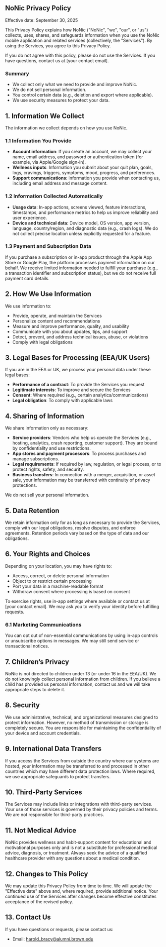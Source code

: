 ## NoNic Privacy Policy

Effective date: September 30, 2025

This Privacy Policy explains how NoNic ("NoNic", "we", "our", or "us") collects, uses, shares, and safeguards information when you use the NoNic mobile application and related services (collectively, the "Services"). By using the Services, you agree to this Privacy Policy.

If you do not agree with this policy, please do not use the Services. If you have questions, contact us at [your contact email].

### Summary
- We collect only what we need to provide and improve NoNic.
- We do not sell personal information.
- You control certain data (e.g., deletion and export where applicable).
- We use security measures to protect your data.

## 1. Information We Collect

The information we collect depends on how you use NoNic.

### 1.1 Information You Provide
- **Account information**: If you create an account, we may collect your name, email address, and password or authentication token (for example, via Apple/Google sign-in).
- **Wellness inputs**: Information you submit about your quit plan, goals, logs, cravings, triggers, symptoms, mood, progress, and preferences.
- **Support communications**: Information you provide when contacting us, including email address and message content.

### 1.2 Information Collected Automatically
- **Usage data**: In-app actions, screens viewed, feature interactions, timestamps, and performance metrics to help us improve reliability and user experience.
- **Device and technical data**: Device model, OS version, app version, language, country/region, and diagnostic data (e.g., crash logs). We do not collect precise location unless explicitly requested for a feature.

### 1.3 Payment and Subscription Data
If you purchase a subscription or in-app product through the Apple App Store or Google Play, the platform processes payment information on our behalf. We receive limited information needed to fulfill your purchase (e.g., a transaction identifier and subscription status), but we do not receive full payment card details.

## 2. How We Use Information
We use information to:
- Provide, operate, and maintain the Services
- Personalize content and recommendations
- Measure and improve performance, quality, and usability
- Communicate with you about updates, tips, and support
- Detect, prevent, and address technical issues, abuse, or violations
- Comply with legal obligations

## 3. Legal Bases for Processing (EEA/UK Users)
If you are in the EEA or UK, we process your personal data under these legal bases:
- **Performance of a contract**: To provide the Services you request
- **Legitimate interests**: To improve and secure the Services
- **Consent**: Where required (e.g., certain analytics/communications)
- **Legal obligation**: To comply with applicable laws

## 4. Sharing of Information
We share information only as necessary:
- **Service providers**: Vendors who help us operate the Services (e.g., hosting, analytics, crash reporting, customer support). They are bound by confidentiality and use restrictions.
- **App stores and payment processors**: To process purchases and manage subscriptions.
- **Legal requirements**: If required by law, regulation, or legal process, or to protect rights, safety, and security.
- **Business transfers**: In connection with a merger, acquisition, or asset sale, your information may be transferred with continuity of privacy protections.

We do not sell your personal information.

## 5. Data Retention
We retain information only for as long as necessary to provide the Services, comply with our legal obligations, resolve disputes, and enforce agreements. Retention periods vary based on the type of data and our obligations.

## 6. Your Rights and Choices
Depending on your location, you may have rights to:
- Access, correct, or delete personal information
- Object to or restrict certain processing
- Port your data in a machine-readable format
- Withdraw consent where processing is based on consent

To exercise rights, use in-app settings where available or contact us at [your contact email]. We may ask you to verify your identity before fulfilling requests.

### 6.1 Marketing Communications
You can opt out of non-essential communications by using in-app controls or unsubscribe options in messages. We may still send service or transactional notices.

## 7. Children’s Privacy
NoNic is not directed to children under 13 (or under 16 in the EEA/UK). We do not knowingly collect personal information from children. If you believe a child has provided us personal information, contact us and we will take appropriate steps to delete it.

## 8. Security
We use administrative, technical, and organizational measures designed to protect information. However, no method of transmission or storage is completely secure. You are responsible for maintaining the confidentiality of your device and account credentials.

## 9. International Data Transfers
If you access the Services from outside the country where our systems are hosted, your information may be transferred to and processed in other countries which may have different data protection laws. Where required, we use appropriate safeguards to protect transfers.

## 10. Third-Party Services
The Services may include links or integrations with third-party services. Your use of those services is governed by their privacy policies and terms. We are not responsible for third-party practices.

## 11. Not Medical Advice
NoNic provides wellness and habit-support content for educational and motivational purposes only and is not a substitute for professional medical advice, diagnosis, or treatment. Always seek the advice of a qualified healthcare provider with any questions about a medical condition.

## 12. Changes to This Policy
We may update this Privacy Policy from time to time. We will update the "Effective date" above and, where required, provide additional notice. Your continued use of the Services after changes become effective constitutes acceptance of the revised policy.

## 13. Contact Us
If you have questions or requests, please contact us:
- Email: harold_bracy@alumni.brown.edu


